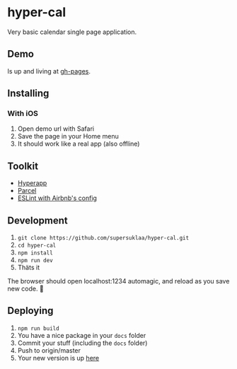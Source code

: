 # hyper-cal
Very basic calendar single page application.

## Demo

Is up and living at [gh-pages](https://supersuklaa.github.io/hyper-cal/).

## Installing

### With iOS

1. Open demo url with Safari
2. Save the page in your Home menu
3. It should work like a real app (also offline)

## Toolkit

* [Hyperapp](https://github.com/jorgebucaran/hyperapp)
* [Parcel](https://parceljs.org/)
* [ESLint with Airbnb's config](https://github.com/airbnb/javascript)

## Development

1. `git clone https://github.com/supersuklaa/hyper-cal.git`
2. `cd hyper-cal`
3. `npm install`
4. `npm run dev`
5. Thäts it

The browser should open localhost:1234 automagic, and reload as you save new code. 🚀

## Deploying

1. `npm run build`
2. You have a nice package in your `docs` folder
3. Commit your stuff (including the `docs` folder)
4. Push to origin/master
5. Your new version is up [here](https://supersuklaa.github.io/hyper-cal/)